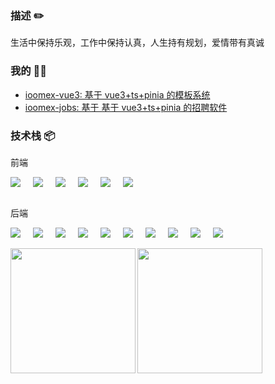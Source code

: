 <!--
 * @Author       : sutton
 * @Date         : 2024-05-01 23:09:01
 * @LastEditors  : Please set LastEditors
 * @LastEditTime : 2024-05-02 00:12:52
 * @Description  : 请填写简介
-->
### 描述 ✏️

生活中保持乐观，工作中保持认真，人生持有规划，爱情带有真诚

### 我的 👨‍🚀
- <a href="https://github.com/yangwan-cw/ioomex-vue3">ioomex-vue3: 基于 vue3+ts+pinia 的模板系统</a>
- <a href="https://github.com/yangwan-cw/ioomex-jobs">ioomex-jobs: 基于 基于 vue3+ts+pinia 的招聘软件</a>
### 技术栈 📦
前端
<div style="display:flex;gap:20px">
    <img  src="https://img.shields.io/badge/HTML-239120?style=for-the-badge&logo=html5&logoColor=white">
    <img  src="https://img.shields.io/badge/CSS-239120?&style=for-the-badge&logo=css3&logoColor=white">
        <img  src="https://img.shields.io/badge/JavaScript-F7DF1E?style=for-the-badge&logo=javascript&logoColor=black">
             <img  src="https://img.shields.io/badge/Node.js-43853D?style=for-the-badge&logo=node.js&logoColor=white">
                <img  src="https://img.shields.io/badge/TypeScript-007ACC?style=for-the-badge&logo=typescript&logoColor=white">
                   <img  src="https://img.shields.io/badge/Vue.js-35495E?style=for-the-badge&logo=vue.js&logoColor=4FC08D">
                
</div>



<div>
    <br >
</div>



后端
<div style="display:flex;gap:20px">
<img src="https://img.shields.io/badge/Java-ED8B00?style=for-the-badge&logo=openjdk&logoColor=white">
<img src="https://img.shields.io/badge/MySQL-00000F?style=for-the-badge&logo=mysql&logoColor=white">
<img src="https://img.shields.io/badge/Spring-6DB33F?style=for-the-badge&logo=spring&logoColor=white">
<img src="https://img.shields.io/badge/redis-%23DD0031.svg?&style=for-the-badge&logo=redis&logoColor=white">
<img src="https://img.shields.io/badge/rabbitmq-%23FF6600.svg?&style=for-the-badge&logo=rabbitmq&logoColor=white">
<img src="https://img.shields.io/badge/Alibaba_Cloud-FF6A00?style=for-the-badge&logo=alibabacloud&logoColor=white">
   <img src="https://img.shields.io/badge/Docker-2496ED?style=for-the-badge&logo=docker&logoColor=white">
   <img src="https://img.shields.io/badge/Nginx-009639?style=for-the-badge&logo=nginx&logoColor=white">
<img src="https://img.shields.io/badge/Maven-C71A36?style=for-the-badge&logo=apache-maven&logoColor=white">
<img src="https://img.shields.io/badge/IntelliJ%20IDEA-000000?style=for-the-badge&logo=intellij-idea&logoColor=white">
</div>

<div>
    <br >
</div>

<div style="display: flex;border:none">
    <img   align="left" src="https://github-readme-stats.vercel.app/api?username=yangwan-cw&locale=cn&line_height=33&show_icons=true&hide=&theme=dark&rank_icon=default" height="200px"/>
   <img   align="left" src="https://github-readme-stats.vercel.app/api/top-langs/?username=yangwan-cw&locale=cn&line_height=33&theme=dark&langs_count=10&layout=compact" height="200px"/>
</div>